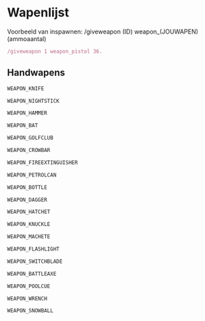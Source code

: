 # Wapenlijst

Voorbeeld van inspawnen: /giveweapon (ID) weapon_(JOUWAPEN) (ammoaantal)

``` ts
/giveweapon 1 weapon_pistol 36.
```

## Handwapens


``` ts title="Knife"
WEAPON_KNIFE
```

``` ts title="Nighstick"
WEAPON_NIGHTSTICK
```

``` ts title="Hammer"
WEAPON_HAMMER
```

``` ts title="Baseball_Bat"
WEAPON_BAT
```

``` ts title="Golf_Club"
WEAPON_GOLFCLUB
```

``` ts title="Crowbar"
WEAPON_CROWBAR
```

``` ts title="Fire_Extinguisher"
WEAPON_FIREEXTINGUISHER
```

``` ts title="Jerry_Can"
WEAPON_PETROLCAN
```

``` ts title="Bottle"
WEAPON_BOTTLE
```

``` ts title="Antique_Cavalry Dagger"
WEAPON_DAGGER
```

``` ts title="Hatchet"
WEAPON_HATCHET
```

``` ts title="Knuckle_Duster"
WEAPON_KNUCKLE
```

``` ts title="Machete"
WEAPON_MACHETE
```

``` ts title="Flashlight"
WEAPON_FLASHLIGHT
```

``` ts title="Switchblade"
WEAPON_SWITCHBLADE
```

``` ts title="Battle_Axe"
WEAPON_BATTLEAXE
```

``` ts title="Poolcue"
WEAPON_POOLCUE
```

``` ts title="Wrench"
WEAPON_WRENCH
```

``` ts title="Snowball"
WEAPON_SNOWBALL
```